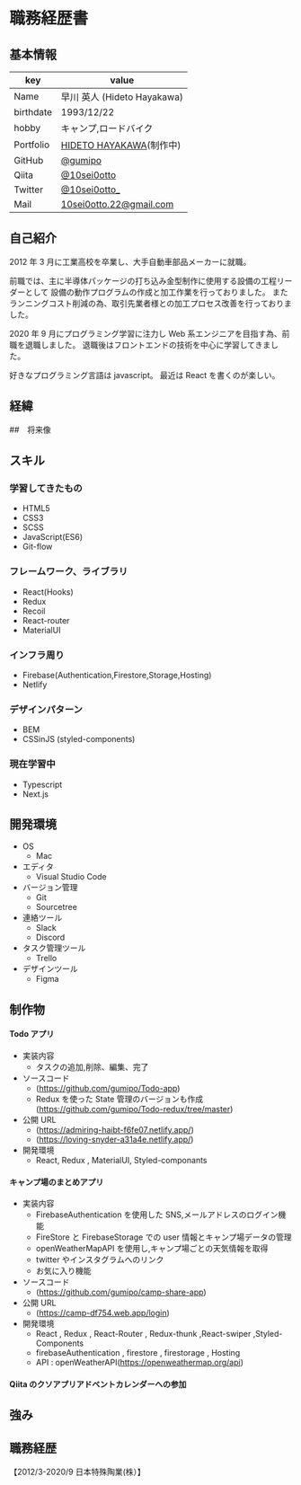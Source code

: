 # 職務経歴書

## 基本情報

| key       | value                                            |
| --------- | ------------------------------------------------ |
| Name      | 早川 英人 (Hideto Hayakawa)                      |
| birthdate | 1993/12/22                                       |
| hobby     | キャンプ,ロードバイク                            |
| Portfolio | [HIDETO HAYAKAWA]()(制作中)                      |
| GitHub    | [@gumipo](https://github.com/gumipo)             |
| Qiita     | [@10sei0otto](https://qiita.com/10sei0otto)      |
| Twitter   | [@10sei0otto\_](https://twitter.com/10sei0otto_) |
| Mail      | 10sei0otto.22@gmail.com                          |

## 自己紹介

2012 年 3 月に工業高校を卒業し、大手自動車部品メーカーに就職。

前職では、主に半導体パッケージの打ち込み金型制作に使用する設備の工程リーダーとして
設備の動作プログラムの作成と加工作業を行っておりました。
またランニングコスト削減の為、取引先業者様との加工プロセス改善を行っておりました。

2020 年 9 月にプログラミング学習に注力し Web 系エンジニアを目指す為、前職を退職しました。
退職後はフロントエンドの技術を中心に学習してきました。

好きなプログラミング言語は javascript。
最近は React を書くのが楽しい。

## 経緯

##　将来像

## スキル

### 学習してきたもの

- HTML5
- CSS3
- SCSS
- JavaScript(ES6)
- Git-flow

### フレームワーク、ライブラリ

- React(Hooks)
- Redux
- Recoil
- React-router
- MaterialUI

### インフラ周り

- Firebase(Authentication,Firestore,Storage,Hosting)
- Netlify

### デザインパターン

- BEM
- CSSinJS (styled-components)

### 現在学習中

- Typescript
- Next.js

## 開発環境

- OS
  - Mac
- エディタ
  - Visual Studio Code
- バージョン管理
  - Git
  - Sourcetree
- 連絡ツール
  - Slack
  - Discord
- タスク管理ツール
  - Trello
- デザインツール
  - Figma

## 制作物

#### Todo アプリ

- 実装内容
  - タスクの追加,削除、編集、完了
- ソースコード
  - (https://github.com/gumipo/Todo-app)
  - Redux を使った State 管理のバージョンも作成(https://github.com/gumipo/Todo-redux/tree/master)
- 公開 URL
  - (https://admiring-haibt-f6fe07.netlify.app/)
  - (https://loving-snyder-a31a4e.netlify.app/)
- 開発環境
  - React, Redux , MaterialUI, Styled-componants

#### キャンプ場のまとめアプリ

- 実装内容
  - FirebaseAuthentication を使用した SNS,メールアドレスのログイン機能
  - FireStore と FirebaseStorage での user 情報とキャンプ場データの管理
  - openWeatherMapAPI を使用し,キャンプ場ごとの天気情報を取得
  - twitter やインスタグラムへのリンク
  - お気に入り機能
- ソースコード
  - (https://github.com/gumipo/camp-share-app)
- 公開 URL
  - (https://camp-df754.web.app/login)
- 開発環境
  - React , Redux , React-Router , Redux-thunk ,React-swiper ,Styled-Components
  - firebaseAuthentication , firestore , firestorage , Hosting
  - API : openWeatherAPI(https://openweathermap.org/api)

#### Qiita のクソアプリアドベントカレンダーへの参加


  

## 強み

## 職務経歴

【2012/3-2020/9 日本特殊陶業(株）】
